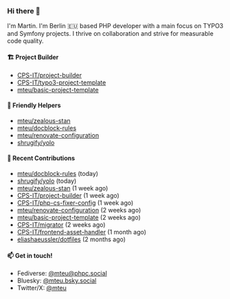 ### Hi there 👋

I'm Martin. I'm Berlin 🇪🇺 based PHP developer with a main focus on TYPO3 and Symfony projects. I thrive on
collaboration and strive for measurable code quality.

#### 🏗️ Project Builder

- [CPS-IT/project-builder](https://github.com/CPS-IT/project-builder)
- [CPS-IT/typo3-project-template](https://github.com/CPS-IT/typo3-project-template)
- [mteu/basic-project-template](https://github.com/mteu/basic-project-template)

#### 🚜 Friendly Helpers

- [mteu/zealous-stan](https://github.com/mteu/zealous-stan)
- [mteu/docblock-rules](https://github.com/mteu/docblock-rules)
- [mteu/renovate-configuration](https://github.com/mteu/renovate-configuration)
- [shrugify/yolo](https://github.com/shrugify/yolo)

#### 👷 Recent Contributions


- [mteu/docblock-rules](https://github.com/mteu/docblock-rules) (today)
- [shrugify/yolo](https://github.com/shrugify/yolo) (today)
- [mteu/zealous-stan](https://github.com/mteu/zealous-stan) (1 week ago)
- [CPS-IT/project-builder](https://github.com/CPS-IT/project-builder) (1 week ago)
- [CPS-IT/php-cs-fixer-config](https://github.com/CPS-IT/php-cs-fixer-config) (1 week ago)
- [mteu/renovate-configuration](https://github.com/mteu/renovate-configuration) (2 weeks ago)
- [mteu/basic-project-template](https://github.com/mteu/basic-project-template) (2 weeks ago)
- [CPS-IT/migrator](https://github.com/CPS-IT/migrator) (2 weeks ago)
- [CPS-IT/frontend-asset-handler](https://github.com/CPS-IT/frontend-asset-handler) (1 month ago)
- [eliashaeussler/dotfiles](https://github.com/eliashaeussler/dotfiles) (2 months ago)

#### 📫 Get in touch!

- Fediverse: [@mteu@phpc.social](https://phpc.social/@mteu)
- Bluesky: [@mteu.bsky.social](https://bsky.app/profile/mteu.bsky.social)
- Twitter/X: [@mteu](https://x.com/mteu)
